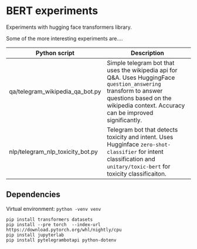 # BERT experiments

Experiments with hugging face transformers library.

Some of the more interesting experiments are....

| Python script                    | Description                                                                                                                                                                                          |
| -------------------------------- | ---------------------------------------------------------------------------------------------------------------------------------------------------------------------------------------------------- |
| qa/telegram_wikipedia_qa_bot.py  | Simple telegram bot that uses the wikipedia api for Q&A. Uses HuggingFace `question_answering` transform to answer questions based on the wikipedia context. Accuracy can be improved significantly. |
| nlp/telegram_nlp_toxicity_bot.py | Telegram bot that detects toxicity and intent. Uses Hugginface `zero-shot-classifier` for intent classification and `unitary/toxic-bert` for toxicity classificaiton.                                |

## Dependencies

Virtual environment: `python -venv venv`

```
pip install transformers datasets
pip install --pre torch  --index-url https://download.pytorch.org/whl/nightly/cpu
pip install jupyterlab
pip install pytelegrambotapi python-dotenv
```
